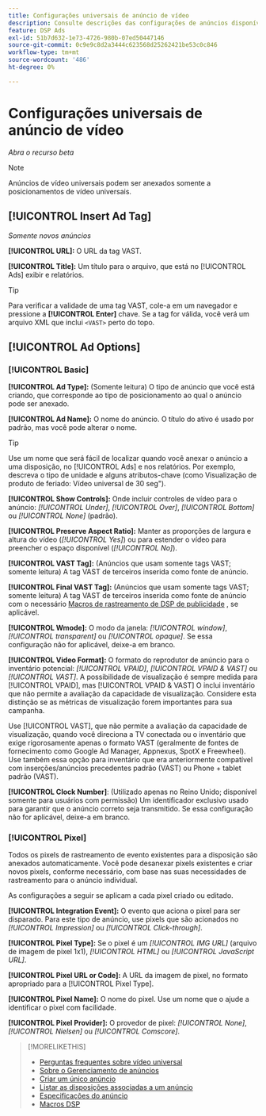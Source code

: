 ```yaml
---
title: Configurações universais de anúncio de vídeo
description: Consulte descrições das configurações de anúncios disponíveis para anúncios de vídeo universais.
feature: DSP Ads
exl-id: 51b7d632-1e73-4726-980b-07ed50447146
source-git-commit: 0c9e9c8d2a3444c623568d25262421be53c0c846
workflow-type: tm+mt
source-wordcount: '486'
ht-degree: 0%

---
```


# Configurações universais de anúncio de vídeo

*Abra o recurso beta*

>[!NOTE]
>
>Anúncios de vídeo universais podem ser anexados somente a posicionamentos de vídeo universais.

## [!UICONTROL Insert Ad Tag]

*Somente novos anúncios*

**[!UICONTROL URL]:** O URL da tag VAST.

**[!UICONTROL Title]:** Um título para o arquivo, que está no [!UICONTROL Ads] exibir e relatórios.

>[!TIP]
>
> Para verificar a validade de uma tag VAST, cole-a em um navegador e pressione a **[!UICONTROL Enter]** chave. Se a tag for válida, você verá um arquivo XML que inclui `<VAST>` perto do topo.

## [!UICONTROL Ad Options]

### [!UICONTROL Basic]

**[!UICONTROL Ad Type]:** (Somente leitura) O tipo de anúncio que você está criando, que corresponde ao tipo de posicionamento ao qual o anúncio pode ser anexado.

**[!UICONTROL Ad Name]:** O nome do anúncio. O título do ativo é usado por padrão, mas você pode alterar o nome.

>[!TIP]
>
> Use um nome que será fácil de localizar quando você anexar o anúncio a uma disposição, no [!UICONTROL Ads] e nos relatórios. Por exemplo, descreva o tipo de unidade e alguns atributos-chave (como Visualização de produto de feriado: Vídeo universal de 30 seg&quot;).

**[!UICONTROL Show Controls]:** Onde incluir controles de vídeo para o anúncio: *[!UICONTROL Under]*, *[!UICONTROL Over]*, *[!UICONTROL Bottom]* ou *[!UICONTROL None]* (padrão).

**[!UICONTROL Preserve Aspect Ratio]:** Manter as proporções de largura e altura do vídeo (*[!UICONTROL Yes]*) ou para estender o vídeo para preencher o espaço disponível (*[!UICONTROL No]*).

**[!UICONTROL VAST Tag]:** (Anúncios que usam somente tags VAST; somente leitura) A tag VAST de terceiros inserida como fonte de anúncio.

**[!UICONTROL Final VAST Tag]:** (Anúncios que usam somente tags VAST; somente leitura) A tag VAST de terceiros inserida como fonte de anúncio com o necessário [Macros de rastreamento de DSP de publicidade](/help/dsp/campaign-management/macros.md) , se aplicável.

**[!UICONTROL Wmode]:** O modo da janela: *[!UICONTROL window]*, *[!UICONTROL transparent]* ou *[!UICONTROL opaque]*. Se essa configuração não for aplicável, deixe-a em branco.

**[!UICONTROL Video Format]:** O formato do reprodutor de anúncio para o inventário potencial: *[!UICONTROL VPAID]*, *[!UICONTROL VPAID & VAST]* ou *[!UICONTROL VAST]*. A possibilidade de visualização é sempre medida para [!UICONTROL VPAID], mas [!UICONTROL VPAID & VAST] O inclui inventário que não permite a avaliação da capacidade de visualização. Considere esta distinção se as métricas de visualização forem importantes para sua campanha.

Use [!UICONTROL VAST], que não permite a avaliação da capacidade de visualização, quando você direciona a TV conectada ou o inventário que exige rigorosamente apenas o formato VAST (geralmente de fontes de fornecimento como Google Ad Manager, Appnexus, SpotX e Freewheel). Use também essa opção para inventário que era anteriormente compatível com inserções/anúncios precedentes padrão (VAST) ou Phone + tablet padrão (VAST).

**[!UICONTROL Clock Number]**: (Utilizado apenas no Reino Unido; disponível somente para usuários com permissão) Um identificador exclusivo usado para garantir que o anúncio correto seja transmitido. Se essa configuração não for aplicável, deixe-a em branco.

### [!UICONTROL Pixel]

Todos os pixels de rastreamento de evento existentes para a disposição são anexados automaticamente. Você pode desanexar pixels existentes e criar novos pixels, conforme necessário, com base nas suas necessidades de rastreamento para o anúncio individual.

As configurações a seguir se aplicam a cada pixel criado ou editado.

**[!UICONTROL Integration Event]:** O evento que aciona o pixel para ser disparado. Para este tipo de anúncio, use pixels que são acionados no *[!UICONTROL Impression]* ou *[!UICONTROL Click-through]*.

**[!UICONTROL Pixel Type]:** Se o pixel é um *[!UICONTROL IMG URL]* (arquivo de imagem de pixel 1x1), *[!UICONTROL HTML]* ou *[!UICONTROL JavaScript URL]*.

**[!UICONTROL Pixel URL or Code]:** A URL da imagem de pixel, no formato apropriado para a [!UICONTROL Pixel Type].

**[!UICONTROL Pixel Name]:** O nome do pixel. Use um nome que o ajude a identificar o pixel com facilidade.

**[!UICONTROL Pixel Provider]:** O provedor de pixel: *[!UICONTROL None]*, *[!UICONTROL Nielsen]* ou *[!UICONTROL Comscore]*.

>[!MORELIKETHIS]
>
>* [Perguntas frequentes sobre vídeo universal](/help/dsp/campaign-management/faq-universal-video.md)
>* [Sobre o Gerenciamento de anúncios](ad-about.md)
>* [Criar um único anúncio](ad-create.md)
>* [Listar as disposições associadas a um anúncio](/help/dsp/campaign-management/ads/ad-list-placements.md)
>* [Especificações do anúncio](ad-specs.md)
>* [Macros DSP](/help/dsp/campaign-management/macros.md)

